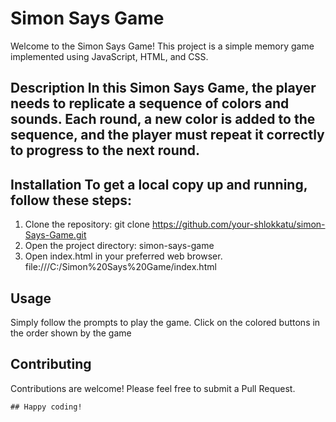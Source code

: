 # Simon Says Game 
Welcome to the Simon Says Game! This project is a simple memory game implemented using JavaScript, HTML, and CSS. 

## Description In this Simon Says Game, the player needs to replicate a sequence of colors and sounds. Each round, a new color is added to the sequence, and the player must repeat it correctly to progress to the next round.

## Installation To get a local copy up and running, follow these steps: 
1. Clone the repository:
     git clone https://github.com/your-shlokkatu/simon-Says-Game.git
2. Open the project directory:
     simon-says-game
3. Open index.html in your preferred web browser.
      file:///C:/Simon%20Says%20Game/index.html
## Usage
Simply follow the prompts to play the game. Click on the colored buttons in the order shown by the game

## Contributing
Contributions are welcome! Please feel free to submit a Pull Request.


    ## Happy coding!
